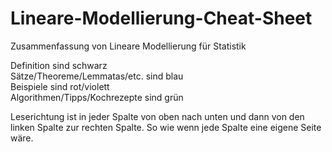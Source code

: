 # Lineare-Modellierung-Cheat-Sheet

Zusammenfassung von Lineare Modellierung für Statistik

Definition sind schwarz  
Sätze/Theoreme/Lemmatas/etc. sind blau  
Beispiele sind rot/violett  
Algorithmen/Tipps/Kochrezepte sind grün  
  
Leserichtung ist in jeder Spalte von oben nach unten und dann von den linken Spalte zur rechten Spalte. So wie wenn jede Spalte eine eigene Seite wäre.
